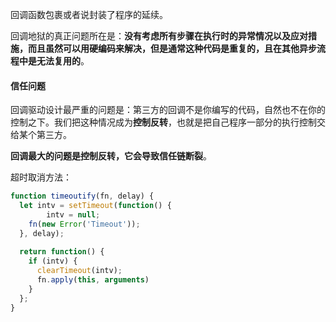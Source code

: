 回调函数包裹或者说封装了程序的延续。

回调地狱的真正问题所在是：**没有考虑所有步骤在执行时的异常情况以及应对措施，而且虽然可以用硬编码来解决，但是通常这种代码是重复的，且在其他异步流程中是无法复用的**。

#### 信任问题

回调驱动设计最严重的问题是：第三方的回调不是你编写的代码，自然也不在你的控制之下。我们把这种情况成为**控制反转**，也就是把自己程序一部分的执行控制交给某个第三方。

**回调最大的问题是控制反转，它会导致信任链断裂**。

超时取消方法：

```javascript
function timeoutify(fn, delay) {
  let intv = setTimeout(function() {
		intv = null;
    fn(new Error('Timeout'));
  }, delay);
  
  return function() {
    if (intv) {
      clearTimeout(intv);
      fn.apply(this, arguments)
    }
  };
}
```

